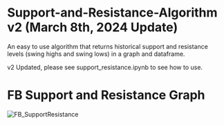 # Support-and-Resistance-Algorithm v2 (March 8th, 2024 Update)
An easy to use algorithm that returns historical support and resistance levels (swing highs and swing lows) in a graph and dataframe.

v2 Updated, please see support_resistance.ipynb to see how to use.

# FB Support and Resistance Graph
![FB_SupportResistance](https://user-images.githubusercontent.com/30024311/62507945-ca755d00-b7ba-11e9-99ed-99ee9b923e85.png)
